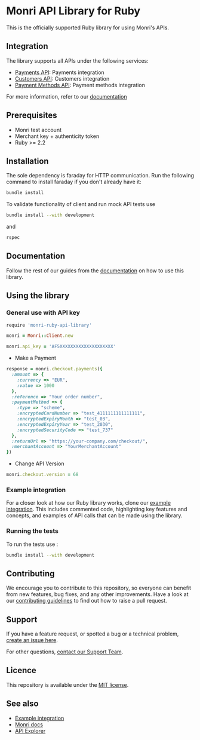 # Monri API Library for Ruby

This is the officially supported Ruby library for using Monri's APIs.

## Integration
The library supports all APIs under the following services:

* [Payments API](https://docs.monri.com/documentation/api-documentation/api-v2/payment-api): Payments integration
* [Customers API](https://docs.monri.com/documentation/api-documentation/api-v2/customers-api): Customers integration
* [Payment Methods API](https://docs.monri.com/documentation/api-documentation/api-v2/payment-method-api): Payment methods integration


For more information, refer to our [documentation](https://docs.monri.com/)

## Prerequisites
- Monri test account
- Merchant key + authenticity token
- Ruby >= 2.2

## Installation

The sole dependency is faraday for HTTP communication. Run the following command to install faraday if you don't already have it:

~~~~bash 
bundle install
~~~~

To validate functionality of client and run mock API tests use

~~~~bash  
bundle install --with development 
~~~~
and
~~~~bash 
rspec
~~~~
## Documentation

Follow the rest of our guides from the [documentation](https://monri.github.io/monri-ruby-api-library/) on how to use this library.

## Using the library

### General use with API key

~~~~bash 
require 'monri-ruby-api-library'
~~~~
~~~~ruby
monri = Monri::Client.new

monri.api_key = 'AF5XXXXXXXXXXXXXXXXXXXX'

~~~~

- Make a Payment
~~~~ruby
response = monri.checkout.payments({
  :amount => {
    :currency => "EUR",
    :value => 1000
  },
  :reference => "Your order number",
  :paymentMethod => {
    :type => "scheme",
    :encryptedCardNumber => "test_4111111111111111",
    :encryptedExpiryMonth => "test_03",
    :encryptedExpiryYear => "test_2030",
    :encryptedSecurityCode => "test_737"
  },
  :returnUrl => "https://your-company.com/checkout/",
  :merchantAccount => "YourMerchantAccount"
})
~~~~

- Change API Version
~~~~ruby
monri.checkout.version = 68
~~~~

### Example integration

For a closer look at how our Ruby library works, clone our [example integration](https://github.com/monri-examples/monri-rails-online-payments). This includes commented code, highlighting key features and concepts, and examples of API calls that can be made using the library.

### Running the tests
To run the tests use :
~~~~bash  
bundle install --with development 
~~~~

## Contributing

We encourage you to contribute to this repository, so everyone can benefit from new features, bug fixes, and any other improvements.
Have a look at our [contributing guidelines](https://github.com/Monri/monri-ruby-api-library/blob/develop/CONTRIBUTING.md) to find out how to raise a pull request.

## Support
If you have a feature request, or spotted a bug or a technical problem, [create an issue here](https://github.com/Monri/monri-ruby-api-library/issues/new/choose).

For other questions, [contact our Support Team](https://www.monri.help/hc/en-us/requests/new?ticket_form_id=360000705420).

## Licence
This repository is available under the [MIT license](https://github.com/Monri/monri-ruby-api-library/blob/main/LICENSE).

## See also
* [Example integration](https://github.com/monri-examples/monri-rails-online-payments)
* [Monri docs](https://docs.monri.com/)
* [API Explorer](https://docs.monri.com/api-explorer/)
